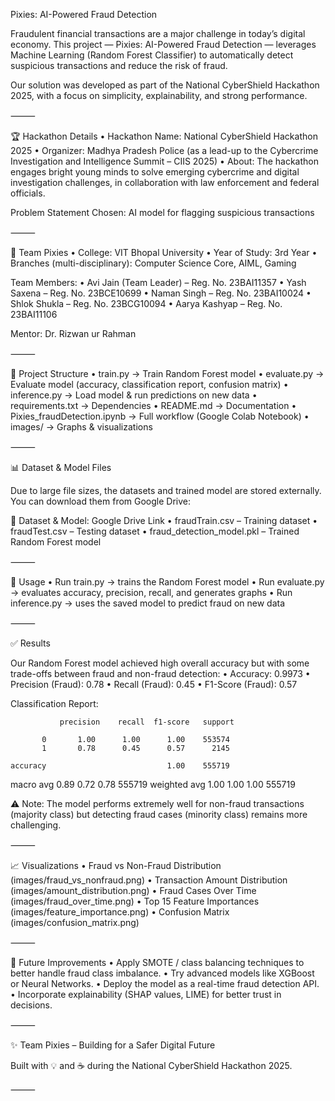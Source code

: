 Pixies: AI-Powered Fraud Detection

Fraudulent financial transactions are a major challenge in today’s digital economy.
This project — Pixies: AI-Powered Fraud Detection — leverages Machine Learning (Random Forest Classifier) to automatically detect suspicious transactions and reduce the risk of fraud.

Our solution was developed as part of the National CyberShield Hackathon 2025, with a focus on simplicity, explainability, and strong performance.

⸻

🏆 Hackathon Details
	•	Hackathon Name: National CyberShield Hackathon 2025
	•	Organizer: Madhya Pradesh Police (as a lead-up to the Cybercrime Investigation and Intelligence Summit – CIIS 2025)
	•	About: The hackathon engages bright young minds to solve emerging cybercrime and digital investigation challenges, in collaboration with law enforcement and federal officials.

Problem Statement Chosen:
AI model for flagging suspicious transactions

⸻

👥 Team Pixies
	•	College: VIT Bhopal University
	•	Year of Study: 3rd Year
	•	Branches (multi-disciplinary): Computer Science Core, AIML, Gaming

Team Members:
	•	Avi Jain (Team Leader) – Reg. No. 23BAI11357
	•	Yash Saxena – Reg. No. 23BCE10699
	•	Naman Singh – Reg. No. 23BAI10024
	•	Shlok Shukla – Reg. No. 23BCG10094
	•	Aarya Kashyap – Reg. No. 23BAI11106

Mentor: Dr. Rizwan ur Rahman

⸻

📂 Project Structure
	•	train.py → Train Random Forest model
	•	evaluate.py → Evaluate model (accuracy, classification report, confusion matrix)
	•	inference.py → Load model & run predictions on new data
	•	requirements.txt → Dependencies
	•	README.md → Documentation
	•	Pixies_fraudDetection.ipynb → Full workflow (Google Colab Notebook)
	•	images/ → Graphs & visualizations

⸻

📊 Dataset & Model Files

Due to large file sizes, the datasets and trained model are stored externally.
You can download them from Google Drive:

📂 Dataset & Model: Google Drive Link
	•	fraudTrain.csv – Training dataset
	•	fraudTest.csv – Testing dataset
	•	fraud_detection_model.pkl – Trained Random Forest model

⸻

🚀 Usage
	•	Run train.py → trains the Random Forest model
	•	Run evaluate.py → evaluates accuracy, precision, recall, and generates graphs
	•	Run inference.py → uses the saved model to predict fraud on new data

⸻

✅ Results

Our Random Forest model achieved high overall accuracy but with some trade-offs between fraud and non-fraud detection:
	•	Accuracy: 0.9973
	•	Precision (Fraud): 0.78
	•	Recall (Fraud): 0.45
	•	F1-Score (Fraud): 0.57

Classification Report:

               precision    recall  f1-score   support

           0       1.00      1.00      1.00    553574
           1       0.78      0.45      0.57      2145

    accuracy                           1.00    555719
   macro avg       0.89      0.72      0.78    555719
weighted avg       1.00      1.00      1.00    555719

⚠️ Note: The model performs extremely well for non-fraud transactions (majority class) but detecting fraud cases (minority class) remains more challenging.

⸻

📈 Visualizations
	•	Fraud vs Non-Fraud Distribution (images/fraud_vs_nonfraud.png)
	•	Transaction Amount Distribution (images/amount_distribution.png)
	•	Fraud Cases Over Time (images/fraud_over_time.png)
	•	Top 15 Feature Importances (images/feature_importance.png)
	•	Confusion Matrix (images/confusion_matrix.png)

⸻

🔮 Future Improvements
	•	Apply SMOTE / class balancing techniques to better handle fraud class imbalance.
	•	Try advanced models like XGBoost or Neural Networks.
	•	Deploy the model as a real-time fraud detection API.
	•	Incorporate explainability (SHAP values, LIME) for better trust in decisions.

⸻

✨ Team Pixies – Building for a Safer Digital Future

Built with 💡 and ☕ during the National CyberShield Hackathon 2025.

⸻
